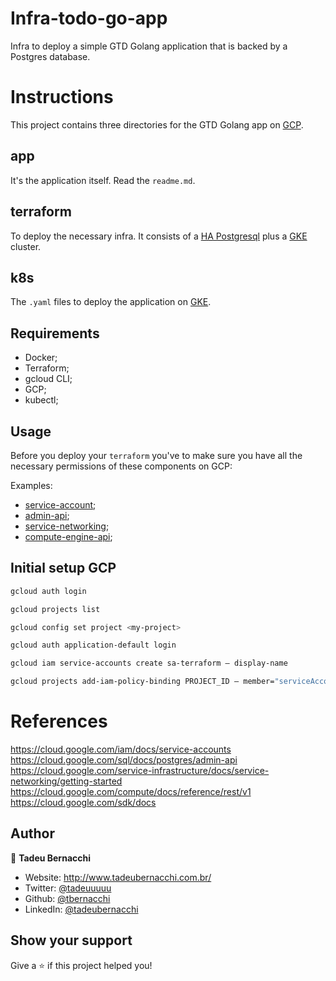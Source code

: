 # Infra-todo-go-app
Infra to deploy a simple GTD Golang application that is backed by a Postgres database.

# Instructions

This project contains three directories for the GTD Golang app on [GCP](https://cloud.google.com).


## app

It's the application itself. Read the `readme.md`.

## terraform

To deploy the necessary infra. It consists of a [HA Postgresql](https://registry.terraform.io/providers/hashicorp/google/latest/docs/resources/sql_database_instance) plus a [GKE](https://registry.terraform.io/providers/hashicorp/google/latest/docs/resources/container_cluster) cluster.

## k8s 

The `.yaml` files to deploy the application on [GKE](https://cloud.google.com/kubernetes-engine).


## Requirements

* Docker;
* Terraform;
* gcloud CLI;
* GCP;
* kubectl;


## Usage

Before you deploy your `terraform` you've to make sure you have all the necessary permissions of these components on GCP: 

Examples:

* [service-account](https://cloud.google.com/iam/docs/service-accounts);
* [admin-api](https://cloud.google.com/sql/docs/postgres/admin-api);
* [service-networking](https://cloud.google.com/service-infrastructure/docs/service-networking/getting-started);
* [compute-engine-api](https://cloud.google.com/compute/docs/reference/rest/v1);

## Initial setup GCP

```bash
gcloud auth login
```

```bash
gcloud projects list
```

```bash
gcloud config set project <my-project>
```

```bash
gcloud auth application-default login
```

```bash
gcloud iam service-accounts create sa-terraform — display-name
```

```bash
gcloud projects add-iam-policy-binding PROJECT_ID — member="serviceAccount:sa-terraform@PROJECT_ID.iam.gserviceaccount.com" — role="roles/cloudsql.admin"
```

# References
https://cloud.google.com/iam/docs/service-accounts
https://cloud.google.com/sql/docs/postgres/admin-api
https://cloud.google.com/service-infrastructure/docs/service-networking/getting-started
https://cloud.google.com/compute/docs/reference/rest/v1
https://cloud.google.com/sdk/docs

## Author

👤 **Tadeu Bernacchi**

* Website: http://www.tadeubernacchi.com.br/
* Twitter: [@tadeuuuuu](https://twitter.com/tadeuuuuu)
* Github: [@tbernacchi](https://github.com/tbernacchi)
* LinkedIn: [@tadeubernacchi](https://linkedin.com/in/tadeubernacchi)

## Show your support

Give a ⭐️ if this project helped you!
